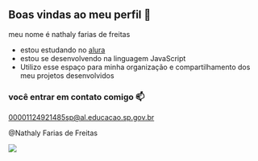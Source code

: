 ## Boas vindas ao meu perfil 🖤

meu nome é nathaly farias de freitas 

- estou estudando no [alura](https://WWW.alura.com.br)
- estou se desenvolvendo na linguagem JavaScript
- Utilizo esse espaço para minha organização e compartilhamento dos meu projetos desenvolvidos

### você entrar em contato comigo 📫

00001124921485sp@al.educacao.sp.gov.br

@Nathaly Farias de Freitas 

![](https://media1.tenor.com/m/JFFHTkJGtrwAAAAC/mwa.gif)


